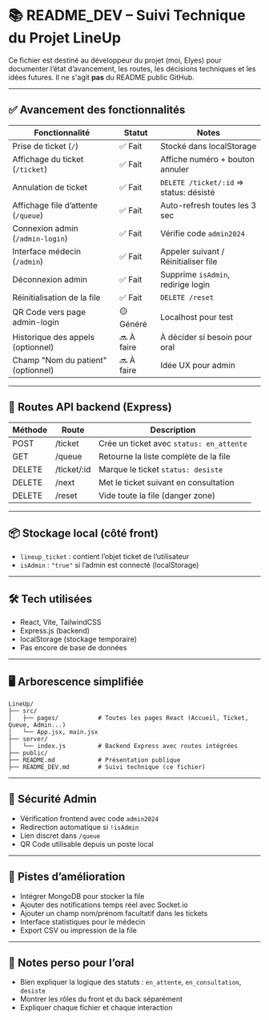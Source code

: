 
# 📚 README_DEV – Suivi Technique du Projet LineUp

Ce fichier est destiné au développeur du projet (moi, Elyes) pour documenter l’état d’avancement, les routes, les décisions techniques et les idées futures. Il ne s'agit **pas** du README public GitHub.

---

## ✅ Avancement des fonctionnalités

| Fonctionnalité                              | Statut       | Notes                                 |
|---------------------------------------------|--------------|----------------------------------------|
| Prise de ticket (`/`)                       | ✅ Fait       | Stocké dans localStorage               |
| Affichage du ticket (`/ticket`)             | ✅ Fait       | Affiche numéro + bouton annuler        |
| Annulation de ticket                        | ✅ Fait       | `DELETE /ticket/:id` => status: désisté |
| Affichage file d’attente (`/queue`)         | ✅ Fait       | Auto-refresh toutes les 3 sec          |
| Connexion admin (`/admin-login`)            | ✅ Fait       | Vérifie code `admin2024`               |
| Interface médecin (`/admin`)                | ✅ Fait       | Appeler suivant / Réinitialiser file   |
| Déconnexion admin                           | ✅ Fait       | Supprime `isAdmin`, redirige login     |
| Réinitialisation de la file                | ✅ Fait       | `DELETE /reset`                        |
| QR Code vers page admin-login               | 🟡 Généré     | Localhost pour test                    |
| Historique des appels (optionnel)           | 🔜 À faire    | À décider si besoin pour oral          |
| Champ "Nom du patient" (optionnel)          | 🔜 À faire    | Idée UX pour admin                     |

---

## 🧠 Routes API backend (Express)

| Méthode | Route              | Description                              |
|---------|-------------------|------------------------------------------|
| POST    | /ticket            | Crée un ticket avec `status: en_attente` |
| GET     | /queue             | Retourne la liste complète de la file    |
| DELETE  | /ticket/:id        | Marque le ticket `status: desiste`       |
| DELETE  | /next              | Met le ticket suivant en consultation    |
| DELETE  | /reset             | Vide toute la file (danger zone)         |

---

## 📦 Stockage local (côté front)

- `lineup_ticket` : contient l’objet ticket de l’utilisateur
- `isAdmin` : `"true"` si l’admin est connecté (localStorage)

---

## 🛠️ Tech utilisées

- React, Vite, TailwindCSS
- Express.js (backend)
- localStorage (stockage temporaire)
- Pas encore de base de données

---

## 🖥️ Arborescence simplifiée

```
LineUp/
├── src/
│   ├── pages/           # Toutes les pages React (Accueil, Ticket, Queue, Admin...)
│   └── App.jsx, main.jsx
├── server/
│   └── index.js         # Backend Express avec routes intégrées
├── public/
├── README.md            # Présentation publique
├── README_DEV.md        # Suivi technique (ce fichier)
```

---

## 🔐 Sécurité Admin

- Vérification frontend avec code `admin2024`
- Redirection automatique si `!isAdmin`
- Lien discret dans `/queue`
- QR Code utilisable depuis un poste local

---

## 🔮 Pistes d’amélioration

- Intégrer MongoDB pour stocker la file
- Ajouter des notifications temps réel avec Socket.io
- Ajouter un champ nom/prénom facultatif dans les tickets
- Interface statistiques pour le médecin
- Export CSV ou impression de la file

---

## 📌 Notes perso pour l’oral

- Bien expliquer la logique des statuts : `en_attente`, `en_consultation`, `desiste`
- Montrer les rôles du front et du back séparément
- Expliquer chaque fichier et chaque interaction
